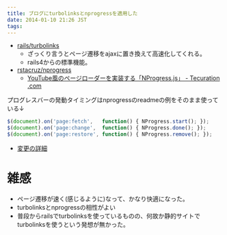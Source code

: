 ```yaml
---
title: ブログにturbolinksとnprogressを適用した
date: 2014-01-10 21:26 JST
tags:
---
```


- [rails/turbolinks](https://github.com/rails/turbolinks)
    - ざっくり言うとページ遷移をajaxに置き換えて高速化してくれる。
    - rails4からの標準機能。
- [rstacruz/nprogress](https://github.com/rstacruz/nprogress)
    - [YouTube風のページローダーを実装する「NProgress.js」 - Tecuration .com](http://tecuration.com/2013/09/nprogress)


プログレスバーの発動タイミングはnprogressのreadmeの例をそのまま使っている↓
```js
$(document).on('page:fetch',   function() { NProgress.start(); });
$(document).on('page:change',  function() { NProgress.done(); });
$(document).on('page:restore', function() { NProgress.remove(); });
```

- [変更の詳細](https://github.com/fukayatsu/fukayatsu.github.io/compare/9e9a51831195d7c8a03cf2500ffa7e2cd576aaab...e7e124020bf24e98c2cfee15b0c34cbe9bdadf1d)

# 雑感
- ページ遷移が速く(感じるように)なって、かなり快適になった。
- turbolinksとnprogressの相性がよい
- 普段からrailsでturbolinksを使っているものの、何故か静的サイトでturbolinksを使うという発想が無かった。
